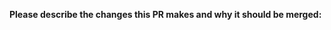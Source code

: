 **Please describe the changes this PR makes and why it should be merged:**

<!--
Please relevant lines out of this comment:
- Code changes have been tested against the Discord API, or there are no code changes
- Typings have been properly updated, or typings don't need updates
- This PR includes breaking changes (methods removed or renamed, parameters moved or removed)
- This PR **only** includes non-code changes, like changes to documentation, README, etc.
-->
